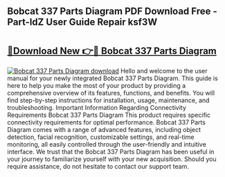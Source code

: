 ## Bobcat 337 Parts Diagram PDF Download Free - Part-ldZ User Guide Repair ksf3W

# <h2><a href="http://dfpizct.blite.top/?on=Bobcat+337+Parts+Diagram">🔗Download New 👉🔴 Bobcat 337 Parts Diagram</a></h2>

[![Bobcat 337 Parts Diagram download](https://i.imgur.com/lujVjoI.png)](http://dfpizct.blite.top/?on=Bobcat+337+Parts+Diagram)
Hello and welcome to the user manual for your newly integrated Bobcat 337 Parts Diagram. This guide is here to help you make the most of your product by providing a comprehensive overview of its features, functions, and benefits. You will find step-by-step instructions for installation, usage, maintenance, and troubleshooting. Important Information Regarding Connectivity Requirements Bobcat 337 Parts Diagram This product requires specific connectivity requirements for optimal performance. Bobcat 337 Parts Diagram comes with a range of advanced features, including object detection, facial recognition, customizable settings, and real-time monitoring, all easily controlled through the user-friendly and intuitive interface. We trust that the Bobcat 337 Parts Diagram has been useful in your journey to familiarize yourself with your new acquisition. Should you require assistance, do not hesitate to contact our support team.
